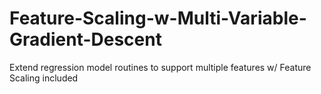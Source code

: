 # Feature-Scaling-w-Multi-Variable-Gradient-Descent
Extend regression model routines to support multiple features w/ Feature Scaling included
